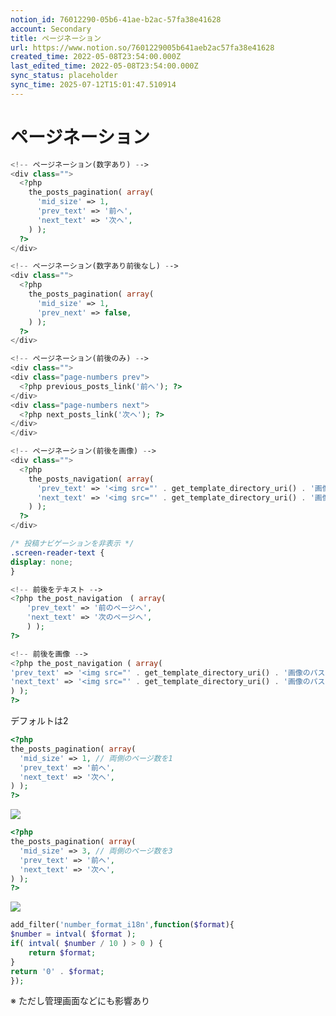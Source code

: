```yaml
---
notion_id: 76012290-05b6-41ae-b2ac-57fa38e41628
account: Secondary
title: ページネーション
url: https://www.notion.so/7601229005b641aeb2ac57fa38e41628
created_time: 2022-05-08T23:54:00.000Z
last_edited_time: 2022-05-08T23:54:00.000Z
sync_status: placeholder
sync_time: 2025-07-12T15:01:47.510914
---
```

# ページネーション

  ```php
<!-- ページネーション(数字あり) -->
<div class="">
	<?php
	  the_posts_pagination( array( 
	    'mid_size' => 1,
	    'prev_text' => '前へ', 
	    'next_text' => '次へ',
	  ) );
	?>
</div>

<!-- ページネーション(数字あり前後なし) -->
<div class="">
	<?php
	  the_posts_pagination( array( 
	    'mid_size' => 1,
	    'prev_next' => false,
	  ) );
	?>
</div>

<!-- ページネーション(前後のみ) -->
<div class="">
  <div class="page-numbers prev">
    <?php previous_posts_link('前へ'); ?>
  </div>
  <div class="page-numbers next">
    <?php next_posts_link('次へ'); ?>
  </div>
</div>

<!-- ページネーション(前後を画像) -->
<div class="">
	<?php
	  the_posts_navigation( array(
	    'prev_text' => '<img src="' . get_template_directory_uri() . '画像のパス">',
	    'next_text' => '<img src="' . get_template_directory_uri() . '画像のパス">',
	  ) );
	?>
</div>
  ```
  ```scss
/* 投稿ナビゲーションを非表示 */
.screen-reader-text {
  display: none;
}
  ```
  ```php
<!-- 前後をテキスト -->
<?php the_post_navigation　( array( 
	　'prev_text' => '前のページへ', 
	　'next_text' => '次のページへ',
	　) ); 
?>

<!-- 前後を画像 -->
<?php the_post_navigation ( array( 
  'prev_text' => '<img src="' . get_template_directory_uri() . '画像のパス">',
  'next_text' => '<img src="' . get_template_directory_uri() . '画像のパス">',
  ) );
?>
  ```
  デフォルトは2
  ```php
<?php
  the_posts_pagination( array( 
    'mid_size' => 1, // 両側のページ数を1
    'prev_text' => '前へ', 
    'next_text' => '次へ',
  ) );
?>
  ```
  ![](https://prod-files-secure.s3.us-west-2.amazonaws.com/d58fe38c-a9d4-4466-aed9-85604b7b2c6d/7f3dc1a4-45b5-4fef-8d88-8d65c32d0291/%E3%83%98%E3%82%9A%E3%83%BC%E3%82%B7%E3%82%99%E3%83%8D%E3%83%BC%E3%82%B7%E3%83%A7%E3%83%B32.jpg?X-Amz-Algorithm=AWS4-HMAC-SHA256&X-Amz-Content-Sha256=UNSIGNED-PAYLOAD&X-Amz-Credential=ASIAZI2LB466QUS2CHEW%2F20250719%2Fus-west-2%2Fs3%2Faws4_request&X-Amz-Date=20250719T064154Z&X-Amz-Expires=3600&X-Amz-Security-Token=IQoJb3JpZ2luX2VjEIX%2F%2F%2F%2F%2F%2F%2F%2F%2F%2FwEaCXVzLXdlc3QtMiJHMEUCIQDAuTGSH8vGfw%2FMqxmXaz%2F%2FZQ4Kmq0wiZqSARxepdBcigIgFRyOEqymSXG%2FZ62GDloShcXIxSivqPZoJUVhX2CUmqsqiAQInv%2F%2F%2F%2F%2F%2F%2F%2F%2F%2FARAAGgw2Mzc0MjMxODM4MDUiDB%2FZJcHGD1bUc4SZmCrcAz%2FHxi%2BIiUvn1zvrEdA%2Bngz3%2Bx0KBpCuH9x%2FllzM0dcPbLzBMNncSSrgLSGbMF5FKEt9eN0ZGW3KLShk0vqyOp7YeJei1EBjM0h%2F2ZCnfNHAbfBLVMknJ8Hv4X1XUpwGlgyqILZSYi0dOK3412Gvo3CjUo8IgVuhr4MzkXa1PhXDdnvEqWPobJqfmofwNJzMEz%2FqO4oo2aRJD7Et0syF3C4HB9EUDzMdVrbmWFJKn6QtNl6UljSGtiOFFTQoi5UDLqJaXTuAfFqDoVJgYy6269wxbI2JRqwPXM3jmGD%2FBuchBxx2Ft20kjSE99zdMlwbXzkCC%2BRIiQW48l8CcZ0to2PP9kid8OpRM1%2BMDPVGwFyZ50oyr6pEEyCSAF1gmbKqVRD5WGJQTZ5j%2BYA1koDUZtcnvzax9cgnAd1HefaSwB3%2F5ji3VVyGI34ifIGH11p0hGb6UagHetgM4SaTOObXW61Qcpr8CmD7lexpJeFfc9WcnvGUBb5cFDTELVHuR63r96piNjAnWZX%2FzeDLGdGBcsaE3g1h4anagRWy5AvO2%2FA6krjsZEcvWSubZzxFyBBWtqiFrIBpnosmwMEbrUoa4DR%2BctJRgXIZ4A2Xl6ueFVn2Qe%2BcsRYbo999lVMlMJzF7MMGOqUBHMeCR2Hdwcv77aw%2F8z9UWloDZBPXz%2BGFQRqLXy4T4pWjyefCtJMB%2FgGGNvOoNUQccvyOMbe7raDVGosJUt8biqagdS5Srh9f%2FXdskfIkTf1oQjAORx8ZP67DKH9pVwIri%2BJfJg5s99PdhfJlKsoCQquXppAKqRzoiuxWW%2B6nV%2B9ysfQ3xUaA7teu97jR68bG3ml9DWYVf%2F8RK4yfetEdQgpnh2AK&X-Amz-Signature=4d9923d81d6a4fbffbcd080bcae35787bfcea80a812677bdeb8083414f8ec569&X-Amz-SignedHeaders=host&x-amz-checksum-mode=ENABLED&x-id=GetObject)
  
  ```php
<?php
  the_posts_pagination( array( 
    'mid_size' => 3, // 両側のページ数を3
    'prev_text' => '前へ', 
    'next_text' => '次へ',
  ) );
?>
  ```
  ![](https://prod-files-secure.s3.us-west-2.amazonaws.com/d58fe38c-a9d4-4466-aed9-85604b7b2c6d/8f08f7f8-7cd6-4cea-90b8-4057b83b45a8/%E3%83%98%E3%82%9A%E3%83%BC%E3%82%B7%E3%82%99%E3%83%8D%E3%83%BC%E3%82%B7%E3%83%A7%E3%83%B31.jpg?X-Amz-Algorithm=AWS4-HMAC-SHA256&X-Amz-Content-Sha256=UNSIGNED-PAYLOAD&X-Amz-Credential=ASIAZI2LB466QUS2CHEW%2F20250719%2Fus-west-2%2Fs3%2Faws4_request&X-Amz-Date=20250719T064154Z&X-Amz-Expires=3600&X-Amz-Security-Token=IQoJb3JpZ2luX2VjEIX%2F%2F%2F%2F%2F%2F%2F%2F%2F%2FwEaCXVzLXdlc3QtMiJHMEUCIQDAuTGSH8vGfw%2FMqxmXaz%2F%2FZQ4Kmq0wiZqSARxepdBcigIgFRyOEqymSXG%2FZ62GDloShcXIxSivqPZoJUVhX2CUmqsqiAQInv%2F%2F%2F%2F%2F%2F%2F%2F%2F%2FARAAGgw2Mzc0MjMxODM4MDUiDB%2FZJcHGD1bUc4SZmCrcAz%2FHxi%2BIiUvn1zvrEdA%2Bngz3%2Bx0KBpCuH9x%2FllzM0dcPbLzBMNncSSrgLSGbMF5FKEt9eN0ZGW3KLShk0vqyOp7YeJei1EBjM0h%2F2ZCnfNHAbfBLVMknJ8Hv4X1XUpwGlgyqILZSYi0dOK3412Gvo3CjUo8IgVuhr4MzkXa1PhXDdnvEqWPobJqfmofwNJzMEz%2FqO4oo2aRJD7Et0syF3C4HB9EUDzMdVrbmWFJKn6QtNl6UljSGtiOFFTQoi5UDLqJaXTuAfFqDoVJgYy6269wxbI2JRqwPXM3jmGD%2FBuchBxx2Ft20kjSE99zdMlwbXzkCC%2BRIiQW48l8CcZ0to2PP9kid8OpRM1%2BMDPVGwFyZ50oyr6pEEyCSAF1gmbKqVRD5WGJQTZ5j%2BYA1koDUZtcnvzax9cgnAd1HefaSwB3%2F5ji3VVyGI34ifIGH11p0hGb6UagHetgM4SaTOObXW61Qcpr8CmD7lexpJeFfc9WcnvGUBb5cFDTELVHuR63r96piNjAnWZX%2FzeDLGdGBcsaE3g1h4anagRWy5AvO2%2FA6krjsZEcvWSubZzxFyBBWtqiFrIBpnosmwMEbrUoa4DR%2BctJRgXIZ4A2Xl6ueFVn2Qe%2BcsRYbo999lVMlMJzF7MMGOqUBHMeCR2Hdwcv77aw%2F8z9UWloDZBPXz%2BGFQRqLXy4T4pWjyefCtJMB%2FgGGNvOoNUQccvyOMbe7raDVGosJUt8biqagdS5Srh9f%2FXdskfIkTf1oQjAORx8ZP67DKH9pVwIri%2BJfJg5s99PdhfJlKsoCQquXppAKqRzoiuxWW%2B6nV%2B9ysfQ3xUaA7teu97jR68bG3ml9DWYVf%2F8RK4yfetEdQgpnh2AK&X-Amz-Signature=ba58666535e8ecf46f1d4aed7a4f049fbf25c373eeca23884abbfba6e74907f4&X-Amz-SignedHeaders=host&x-amz-checksum-mode=ENABLED&x-id=GetObject)
  
  ```php
add_filter('number_format_i18n',function($format){
  $number = intval( $format );
  if( intval( $number / 10 ) > 0 ) {
      return $format;
  }
  return '0' . $format;
});
  ```
  ※ ただし管理画面などにも影響あり
  